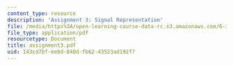 ```yaml
---
content_type: resource
description: 'Assignment 3: Signal Representation'
file: /media/https%3A/open-learning-course-data-rc.s3.amazonaws.com/6-345-automatic-speech-recognition-spring-2003/143cd7bfeebd840dfb6243523ad192f7_assignment3.pdf
file_type: application/pdf
resourcetype: Document
title: assignment3.pdf
uid: 143cd7bf-eebd-840d-fb62-43523ad192f7
---
```

